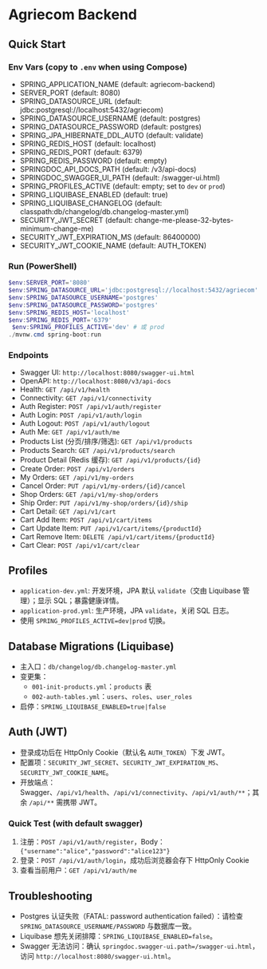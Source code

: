 # Agriecom Backend

## Quick Start

### Env Vars (copy to `.env` when using Compose)
- SPRING_APPLICATION_NAME (default: agriecom-backend)
- SERVER_PORT (default: 8080)
- SPRING_DATASOURCE_URL (default: jdbc:postgresql://localhost:5432/agriecom)
- SPRING_DATASOURCE_USERNAME (default: postgres)
- SPRING_DATASOURCE_PASSWORD (default: postgres)
- SPRING_JPA_HIBERNATE_DDL_AUTO (default: validate)
- SPRING_REDIS_HOST (default: localhost)
- SPRING_REDIS_PORT (default: 6379)
- SPRING_REDIS_PASSWORD (default: empty)
- SPRINGDOC_API_DOCS_PATH (default: /v3/api-docs)
- SPRINGDOC_SWAGGER_UI_PATH (default: /swagger-ui.html)
- SPRING_PROFILES_ACTIVE (default: empty; set to `dev` or `prod`)
- SPRING_LIQUIBASE_ENABLED (default: true)
- SPRING_LIQUIBASE_CHANGELOG (default: classpath:db/changelog/db.changelog-master.yml)
- SECURITY_JWT_SECRET (default: change-me-please-32-bytes-minimum-change-me)
- SECURITY_JWT_EXPIRATION_MS (default: 86400000)
- SECURITY_JWT_COOKIE_NAME (default: AUTH_TOKEN)

### Run (PowerShell)
```powershell
$env:SERVER_PORT='8080'
$env:SPRING_DATASOURCE_URL='jdbc:postgresql://localhost:5432/agriecom'
$env:SPRING_DATASOURCE_USERNAME='postgres'
$env:SPRING_DATASOURCE_PASSWORD='postgres'
$env:SPRING_REDIS_HOST='localhost'
$env:SPRING_REDIS_PORT='6379'
 $env:SPRING_PROFILES_ACTIVE='dev' # 或 prod
./mvnw.cmd spring-boot:run
```

### Endpoints
- Swagger UI: `http://localhost:8080/swagger-ui.html`
- OpenAPI: `http://localhost:8080/v3/api-docs`
- Health: `GET /api/v1/health`
- Connectivity: `GET /api/v1/connectivity`
 - Auth Register: `POST /api/v1/auth/register`
 - Auth Login: `POST /api/v1/auth/login`
 - Auth Logout: `POST /api/v1/auth/logout`
 - Auth Me: `GET /api/v1/auth/me`
- Products List (分页/排序/筛选): `GET /api/v1/products`
- Products Search: `GET /api/v1/products/search`
- Product Detail (Redis 缓存): `GET /api/v1/products/{id}`
- Create Order: `POST /api/v1/orders`
- My Orders: `GET /api/v1/my-orders`
- Cancel Order: `PUT /api/v1/my-orders/{id}/cancel`
- Shop Orders: `GET /api/v1/my-shop/orders`
- Ship Order: `PUT /api/v1/my-shop/orders/{id}/ship`
- Cart Detail: `GET /api/v1/cart`
- Cart Add Item: `POST /api/v1/cart/items`
- Cart Update Item: `PUT /api/v1/cart/items/{productId}`
- Cart Remove Item: `DELETE /api/v1/cart/items/{productId}`
- Cart Clear: `POST /api/v1/cart/clear`

## Profiles
- `application-dev.yml`: 开发环境，JPA 默认 `validate`（交由 Liquibase 管理）；显示 SQL；暴露健康详情。
- `application-prod.yml`: 生产环境，JPA `validate`，关闭 SQL 日志。
- 使用 `SPRING_PROFILES_ACTIVE=dev|prod` 切换。

## Database Migrations (Liquibase)
- 主入口：`db/changelog/db.changelog-master.yml`
- 变更集：
	- `001-init-products.yml`：`products` 表
	- `002-auth-tables.yml`：`users`、`roles`、`user_roles`
- 启停：`SPRING_LIQUIBASE_ENABLED=true|false`

## Auth (JWT)
- 登录成功后在 HttpOnly Cookie（默认名 `AUTH_TOKEN`）下发 JWT。
- 配置项：`SECURITY_JWT_SECRET`、`SECURITY_JWT_EXPIRATION_MS`、`SECURITY_JWT_COOKIE_NAME`。
- 开放端点：Swagger、`/api/v1/health`、`/api/v1/connectivity`、`/api/v1/auth/**`；其余 `/api/**` 需携带 JWT。

### Quick Test (with default swagger)
1. 注册：`POST /api/v1/auth/register`，Body：`{"username":"alice","password":"alice123"}`
2. 登录：`POST /api/v1/auth/login`，成功后浏览器会存下 HttpOnly Cookie
3. 查看当前用户：`GET /api/v1/auth/me`

## Troubleshooting
- Postgres 认证失败（FATAL: password authentication failed）：请检查 `SPRING_DATASOURCE_USERNAME/PASSWORD` 与数据库一致。
- Liquibase 想先关闭排障：`SPRING_LIQUIBASE_ENABLED=false`。
- Swagger 无法访问：确认 `springdoc.swagger-ui.path=/swagger-ui.html`，访问 `http://localhost:8080/swagger-ui.html`。
